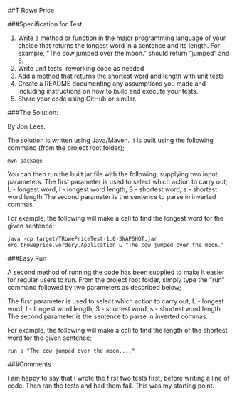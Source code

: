 ##T Rowe Price

###Specification for Test:

1. Write a method or function in the major programming language of your choice that returns the longest word in a sentence and its length. For example, “The cow jumped over the moon.” should return “jumped” and 6.
2. Write unit tests, reworking code as needed
3. Add a method that returns the shortest word and length with unit tests
4. Create a README documenting any assumptions you made and including instructions on how to build and execute your tests.
5. Share your code using GitHub or similar.


###The Solution:

By Jon Lees.

The solution is written using Java/Maven.
It is built using the following command (from the project root folder);

    mvn package

You can then run the built jar file with the following, supplying two input parameters. 
The first parameter is used to select which action to carry out; L - longest word, l - longest word length, S - shortest word, s - shortest word length 
The second parameter is the sentence to parse in inverted commas.

For example, the following will make a call to find the longest word for the given sentence;

    java -cp target/TRowePriceTest-1.0-SNAPSHOT.jar org.troweprice.wordery.Application L "The cow jumped over the moon."


###Easy Run

A second method of running the code has been supplied to make it easier for regular users to run.
From the project root folder, simply type the "run" command followed by two parameters as described below;
 
The first parameter is used to select which action to carry out; L - longest word, l - longest word length, S - shortest word, s - shortest word length 
The second parameter is the sentence to parse in inverted commas.

For example, the following will make a call to find the length of the shortest word for the given sentence;

    run s "The cow jumped over the moon...."


###Comments

I am happy to say that I wrote the first two tests first, before writing a line of code.
Then ran the tests and had them fail. This was my starting point.


